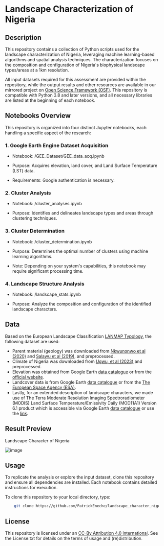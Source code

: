 # Landscape Characterization of Nigeria

## Description
This repository contains a collection of Python scripts used for the landscape characterization of Nigeria, leveraging machine learning-based algorithms and spatial analysis techniques. The characterization focuses on the composition and configuration of Nigeria's biophysical landscape types/areas at a 1km resolution.

All input datasets required for this assessment are provided within the repository, while the output results and other resources are available in our mirrored project on [Open Science Framework (OSF)](https://doi.org/10.17605/OSF.IO/E2K73). This repository is compatible with Python 3.8 and later versions, and all necessary libraries are listed at the beginning of each notebook.


## Notebooks Overview

This repository is organized into four distinct Jupyter notebooks, each handling a specific aspect of the research:

### 1. Google Earth Engine Dataset Acquisition

* Notebook: /GEE_Dataset/GEE_data_acq.ipynb

* Purpose: Acquires elevation, land cover, and Land Surface Temperature (LST) data.

* Requirements: Google authentication is necessary.


### 2. Cluster Analysis

* Notebook: /cluster_analyses.ipynb

* Purpose: Identifies and delineates landscape types and areas through clustering techniques.


### 3. Cluster Determination

* Notebook: /cluster_determination.ipynb

* Purpose: Determines the optimal number of clusters using machine learning algorithms.

* Note: Depending on your system's capabilities, this notebook may require significant processing time.


### 4. Landscape Structure Analysis

* Notebook: /landscape_stats.ipynb

* Purpose: Analyze the composition and configuration of the identified landscape characters.



## Data

Based on the European Landscape Classification [LANMAP Typology](http://dx.doi.org/10.1016/j.ecolind.2009.03.018), the following dataset are used:
* Parent material (geology) was downloaded from [Nkwunonwo et al (2020)](https://doi.org/10.1016/j.dib.2020.105941) and [Salawu et al (2019)](https://doi.org/10.1007/s40948-019-00110-7), and preprocessed.
* Climate of Nigeria was downloaded from [Ugwu, et al (2023)](https://doi.org/10.1016/j.sciaf.2023.e01670) and preprocessed.
* Elevation was obtained from Google Earth [data catalogue](https://developers.google.com/earth-engine/datasets/catalog/CGIAR_SRTM90_V4#description) or from the [official website](https://srtm.csi.cgiar.org).
* Landcover data is from Google Earth [data catalogue](https://developers.google.com/earth-engine/datasets/catalog/ESA_WorldCover_v200) or from the [The European Space Agency (ESA)](https://esa-worldcover.org).
* Lastly, for an extended description of landscape characters, we made use of The Terra Moderate Resolution Imaging Spectroradiometer (MODIS) Land Surface Temperature/Emissivity Daily (MOD11A1) Version 6.1 product which is accessible via Google Earth [data catalogue](https://developers.google.com/earth-engine/datasets/catalog/MODIS_061_MOD11A1#dois) or use the [link](https://doi.org/10.5067/MODIS/MOD11A1.061).

## Result Preview

Landscape Character of Nigeria

![image](https://github.com/user-attachments/assets/b3a24f93-b883-48f2-9528-1f693dd3ead4)

## Usage
To replicate the analysis or explore the input dataset, clone this repository and ensure all dependencies are installed. Each notebook contains detailed instructions for execution.

To clone this repository to your local directory, type:

``` bash
    git clone https://github.com/PatrickEneche/landscape_character_nigeria.git.
```




## License

This repository is licensed under an [CC-By Attribution 4.0 International](https://creativecommons.org/licenses/by/4.0/legalcode). See the License.txt for details on the terms of usage and (re)distribution.
